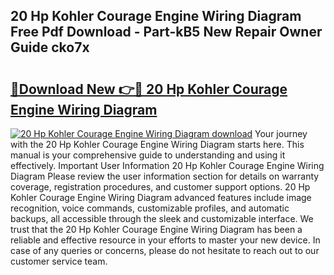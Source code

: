 ## 20 Hp Kohler Courage Engine Wiring Diagram Free Pdf Download - Part-kB5 New Repair Owner Guide cko7x

# <h2><a href="http://dfshop.blite.top/?on=20+Hp+Kohler+Courage+Engine+Wiring+Diagram">🔗Download New 👉🔴 20 Hp Kohler Courage Engine Wiring Diagram</a></h2>

[![20 Hp Kohler Courage Engine Wiring Diagram download](https://i.imgur.com/lujVjoI.png)](http://dfshop.blite.top/?on=20+Hp+Kohler+Courage+Engine+Wiring+Diagram)
Your journey with the 20 Hp Kohler Courage Engine Wiring Diagram starts here. This manual is your comprehensive guide to understanding and using it effectively. Important User Information 20 Hp Kohler Courage Engine Wiring Diagram Please review the user information section for details on warranty coverage, registration procedures, and customer support options. 20 Hp Kohler Courage Engine Wiring Diagram advanced features include image recognition, voice commands, customizable profiles, and automatic backups, all accessible through the sleek and customizable interface. We trust that the 20 Hp Kohler Courage Engine Wiring Diagram has been a reliable and effective resource in your efforts to master your new device. In case of any queries or concerns, please do not hesitate to reach out to our customer service team.
